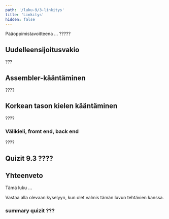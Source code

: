 ```yaml
---
path: '/luku-9/3-linkitys'
title: 'Linkitys'
hidden: false
---
```


<div>
<lead>Pääoppimistavoitteena ... ?????
</lead>
</div>

## Uudelleensijoitusvakio
???

## Assembler-kääntäminen
????

## Korkean tason kielen kääntäminen
????

### Välikieli, fromt end, back end
????

## Quizit 9.3 ????
<!--  quizit 9.3.???  -->
<div><quiznator id="5caf0493fd9fd71425c6d6c6"></quiznator></div>

## Yhteenveto
Tämä luku ...

Vastaa alla olevaan kyselyyn, kun olet valmis tämän luvun tehtävien kanssa.

### summary quizit ???

<div><quiznator id="5caf0493fd9fd71425c6d6c6"></quiznator></div>
